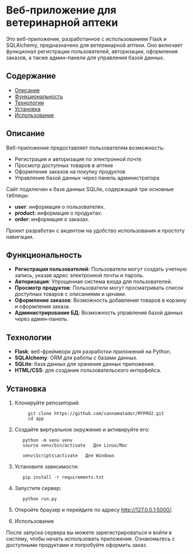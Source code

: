# Веб-приложение для ветеринарной аптеки

Это веб-приложение, разработанное с использованием Flask и SQLAlchemy, предназначено для ветеринарной аптеки. Оно включает функционал регистрации пользователей, авторизации, оформления заказов, а также админ-панели для управления базой данных.

## Содержание

- [Описание](#описание)
- [Функциональность](#функциональность)
- [Технологии](#технологии)
- [Установка](#установка)
- [Использование](#использование)


## Описание

Веб-приложение предоставляет пользователям возможность:

- Регистрация и авторизация по электронной почте
- Просмотр доступных товаров в аптеке
- Оформление заказов на покупку продуктов
- Управление базой данных через панель администратора

Сайт подключен к базе данных SQLite, содержащей три основные таблицы:

- **user**: информация о пользователях.
- **product**: информация о продуктах.
- **order**: информация о заказах.

Проект разработан с акцентом на удобство использования и простоту навигации.

## Функциональность

- **Регистрация пользователей**: Пользователи могут создать учетную запись, указав адрес электронной почты и пароль.
- **Авторизация**: Упрощенная система входа для пользователей.
- **Просмотр продуктов**: Пользователи могут просматривать список доступных товаров с описаниями и ценами.
- **Оформление заказов**: Возможность добавления товаров в корзину и оформления заказа.
- **Администрирование БД**: Возможность управления базой данных через админ-панель.

## Технологии

- **Flask**: веб-фреймворк для разработки приложений на Python.
- **SQLAlchemy**: ORM для работы с базами данных.
- **SQLite**:  база данных для хранения данных приложения.
- **HTML/CSS**: для создания пользовательского интерфейса.


## Установка

1. Клонируйте репозиторий:


      
            git clone https://github.com/sannamatador/MYPRO2.git
            cd app
   
 
2. Создайте виртуальное окружение и активируйте его:

   
          python -m venv venv
          source venv/bin/activate   Для Linux/Mac
         
          venv\Scripts\activate   Для Windows
   
   
4. Установите зависимости:

          pip install -r requirements.txt
   
   
6. Запустите сервер:

          python run.py

7. Откройте браузер и перейдите по адресу http://127.0.0.1:5000/.

8. Использование
   
После запуска сервера вы можете зарегистрироваться и войти в систему, чтобы начать использовать приложение. Ознакомьтесь с доступными продуктами и попробуйте оформить заказ.

